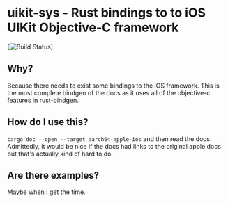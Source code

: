 # uikit-sys - Rust bindings to to iOS UIKit Objective-C framework

[![Build Status](https://github.com/simlay/uikit-sys/workflows/Rust/badge.svg)]

## Why?
Because there needs to exist some bindings to the iOS framework. This is the
most complete bindgen of the docs as it uses all of the objective-c features in
rust-bindgen.

## How do I use this?
`cargo doc --open --target aarch64-apple-ios` and then read the docs.
Admittedly, it would be nice if the docs had links to the original apple docs
but that's actually kind of hard to do.

## Are there examples?
Maybe when I get the time.
